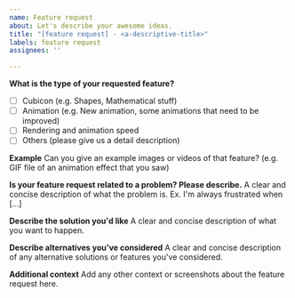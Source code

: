 ```yaml
---
name: Feature request
about: Let's describe your awesome ideas.
title: "[feature request] - <a-descriptive-title>"
labels: feature request
assignees: ''

---
```


**What is the type of your requested feature?**
- [ ] Cubicon (e.g. Shapes, Mathematical stuff)
- [ ] Animation (e.g. New animation, some animations that need to be improved)
- [ ] Rendering and animation speed
- [ ] Others (please give us a detail description)

**Example**
Can you give an example images or videos of that feature? (e.g. GIF file of an animation effect that you saw)

**Is your feature request related to a problem? Please describe.**
A clear and concise description of what the problem is. Ex. I'm always frustrated when [...]

**Describe the solution you'd like**
A clear and concise description of what you want to happen.

**Describe alternatives you've considered**
A clear and concise description of any alternative solutions or features you've considered.

**Additional context**
Add any other context or screenshots about the feature request here.
